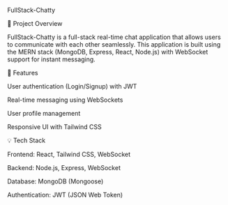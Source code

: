 FullStack-Chatty

📌 Project Overview

FullStack-Chatty is a full-stack real-time chat application that allows users to communicate with each other seamlessly. This application is built using the MERN stack (MongoDB, Express, React, Node.js) with WebSocket support for instant messaging.

🚀 Features

User authentication (Login/Signup) with JWT

Real-time messaging using WebSockets

User profile management

Responsive UI with Tailwind CSS

💡 Tech Stack

Frontend: React, Tailwind CSS, WebSocket

Backend: Node.js, Express, WebSocket

Database: MongoDB (Mongoose)

Authentication: JWT (JSON Web Token)
